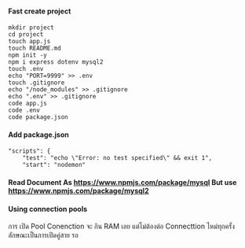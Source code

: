 #### Fast create project
```
mkdir project
cd project
touch app.js
touch README.md
npm init -y
npm i express dotenv mysql2
touch .env
echo "PORT=9999" >> .env
touch .gitignore
echo "/node_modules" >> .gitignore
echo ".env" >> .gitignore
code app.js
code .env
code package.json
```

#### Add package.json

```
"scripts": {
    "test": "echo \"Error: no test specified\" && exit 1",
    "start": "nodemon"
```

#### Read Document As https://www.npmjs.com/package/mysql But use https://www.npmjs.com/package/mysql2


#### Using connection pools
การ เปิด Pool Conenction จะ กิน RAM เลย แต่ไม่ต้องต่อ Connecttion ไหม่ทุกครั้ง  ลักษณะเป็นการเปิดคู่สาย รอ
